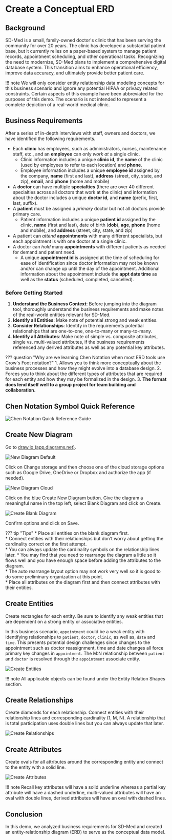 # Create a Conceptual ERD

## Background

SD-Med is a small, family-owned doctor's clinic that has been serving the community for over 20 years. The clinic has developed a substantial patient base, but it currently relies on a paper-based system to manage patient records, appointment scheduling, and other operational tasks. Recognizing the need to modernize, SD-Med plans to implement a comprehensive digital database system. This transition aims to enhance operational efficiency, improve data accuracy, and ultimately provide better patient care.

!!! note
    We will only consider entity relationship data modeling concepts for this business scenario and ignore any potential HIPAA or privacy related constraints. Certain aspects of this example have been abbreviated for the purposes of this demo. The scenario is not intended to represent a complete depiction of a real-world medical clinic.

## Business Requirements

After a series of in-depth interviews with staff, owners and doctors, we have identified the following requirements.

- Each **clinic** has employees, such as administrators, nurses, maintenance staff, etc., and an **employee** can only *work at* a single clinic.  
    - Clinic information includes a unique **clinic id**, the **name** of the clinic (used by employees to refer to each location) and **phone**.  
    - Employee information includes a unique **employee id** assigned by the company, **name** (first and last), **address** (street, city, state, and zip), **email**, and **phone** (home and mobile)
- A **doctor** can have multiple **specialties** (there are over 40 different specialties across all doctors that work at the clinic) and information about the doctor includes a unique **doctor id**, and **name** (prefix, first, last, suffix).
- A **patient** must be assigned a *primary* doctor but not all doctors provide primary care.
    - Patient information includes a unique **patient id** assigned by the clinic, **name** (first and last), date of birth (**dob**), **age**, **phone** (home and mobile), and **address** (street, city, state, and zip)
- A patient can *attend* **appointments** with many different specialists, but each appointment is with one doctor at a single clinic.
- A doctor can *hold* many **appointments** with different patients as needed for demand and patient need.
    - A unique **appointment id** is assigned at the time of scheduling for ease of identification since doctor information may not be known and/or can change up until the day of the appointment. Additional information about the appointment include the **appt date time** as well as the **status** (scheduled, completed, cancelled).

### Before Getting Started

1. **Understand the Business Context**: Before jumping into the diagram tool, thoroughly understand the business requirements and make notes of the real-world entities relevant for SD-Med.  
2. **Identify all Entities**: Make note of potential strong and weak entities.  
3. **Consider Relationships**: Identify in the requirements potential relationships that are one-to-one, one-to-many or many-to-many.  
4. **Identify all Attributes**: Make note of simple vs. composite attributes, single vs. multi-valued attributes, if the business requirements referenced any derived attributes as well as any potential key attributes.

??? question "Why are we learning Chen Notation when most ERD tools use Crow's Foot notation?"
    1. Allows you to think more conceptually about the business processes and how they might evolve into a database design.
    2. Forces you to think about the different types of attributes that are required for each entity and how they may be formalized in the design.
    3. **The format does lend itself well to a group project for team building and collaboration.**   

<div style="page-break-after: always;"></div>

## Chen Notation Symbol Quick Reference

![Chen Notation Quick Reference Guide](../assets/screenshots/01_Chen_Notation.png)

## Create New Diagram

Go to [draw.io (app.diagrams.net)](https://app.diagrams.net/).

![New Diagram Default](../assets/screenshots/01_New_Diagram_Default.png)

Click on Change storage and then choose one of the cloud storage options such as Google Drive, OneDrive or Dropbox and authorize the app (if needed).

![New Diagram Cloud](../assets/screenshots/01_New_Diagram_Cloud_Storage.png)   

Click on the blue Create New Diagram button. Give the diagram a meaningful name in the top left, select Blank Diagram and click on Create.
   
![Create Blank Diagram](../assets/screenshots/01_Create_Blank_Diagram.png)

Confirm options and click on Save.

<div style="page-break-after: always;"></div>

??? tip "Tips"
    * Place all entities on the blank diagram first.  
    * Connect entities with their relationships but don’t worry about getting the cardinality correct on the first attempt.  
    * You can always update the cardinality symbols on the relationship lines later.
    * You may find that you need to rearrange the diagram a little so it flows well and you have enough space before adding the attributes to the diagram.  
    * The auto rearrange layout option may not work very well so it is good to do some preliminary organization at this point.  
    * Place all attributes on the diagram first and then connect attributes with their entities.

## Create Entities

Create rectangles for each entity. Be sure to identify any weak entities that are dependent on a strong entity or associative entities. 

In this business scenario, `appointment` could be a weak entity with identifying relationships to `patient`, `doctor`, `clinic`, as well as, `date` and `time`. This presents potential design challenges since changes to the appointment such as doctor reassignment, time and date changes all force primary key changes in `appointment`. The M:N relationship between `patient` and `doctor` is resolved through the `appointment` associate entity.

![Create Entities](../assets/screenshots/01_ERD_Entities.png)

!!! note
    All applicable objects can be found under the Entity Relation Shapes section.

## Create Relationships

Create diamonds for each relationship. Connect entities with their relationship lines and corresponding cardinality (1, M, N). A relationship that is total participation uses double lines but you can always update that later. 

![Create Relationships](../assets/screenshots/01_ERD_Relationships.png)

## Create Attributes

Create ovals for all attributes around the corresponding entity and connect to the entity with a solid line.

![Create Attributes](../assets/screenshots/01_ERD_Attributes.png)

!!! note
    Recall key attributes will have a solid underline whereas a partial key attribute will have a dashed underline, multi-valued attributes will have an oval with double lines, derived attributes will have an oval with dashed lines.

## Conclusion

In this demo, we analyzed business requirements for SD-Med and created an entity-relationship diagram (ERD) to serve as the conceptual data model.
